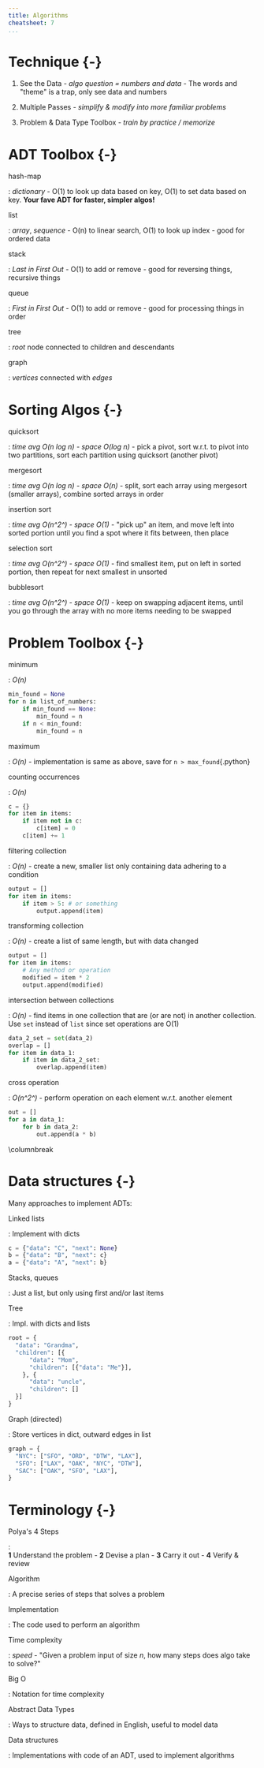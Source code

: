 ```yaml
---
title: Algorithms
cheatsheet: 7
...
```



# Technique {-}



1. See the Data - *algo question = numbers and data* - The words and "theme" is
a trap, only see data and numbers

2. Multiple Passes - *simplify & modify into more familiar problems*

3. Problem & Data Type Toolbox - *train by practice / memorize*



# ADT Toolbox {-}

hash-map

:    *dictionary* - O(1) to look up data based on key, O(1) to set data
based on key. **Your fave ADT for faster, simpler algos!**

list

:    *array*, *sequence* - O(n) to linear search, O(1) to look up index - good
for ordered data

stack

:    *Last in First Out* - O(1) to add or remove - good for reversing things,
recursive things

queue

:    *First in First Out* - O(1) to add or remove - good for processing things
in order

tree

:    *root* node connected to children and descendants

graph

:    *vertices* connected with *edges*


# Sorting Algos {-}

quicksort

:    *time avg O(n log n) - space O(log n)* - pick a pivot, sort w.r.t. to
pivot into two partitions, sort each partition using quicksort (another pivot)

mergesort

:    *time avg O(n log n) - space O(n)* - split, sort each array using
mergesort (smaller arrays), combine sorted arrays in order


insertion sort

:    *time avg O(n^2^) - space O(1)* - "pick up" an item, and move left into
sorted portion until you find a spot where it fits between, then place

selection sort

:    *time avg O(n^2^) - space O(1)* - find smallest item, put on left in sorted
portion, then repeat for next smallest in unsorted


bubblesort

:    *time avg O(n^2^)  - space O(1)* - keep on swapping adjacent items, until
you go through the array with no more items needing to be swapped


# Problem Toolbox  {-}


minimum

:    *O(n)*

```python
min_found = None
for n in list_of_numbers:
    if min_found == None:
        min_found = n
    if n < min_found:
        min_found = n
```


maximum

:    *O(n)* - implementation is same as above, save for `n > max_found`{.python}


counting occurrences

:    *O(n)*

```python
c = {}
for item in items:
    if item not in c:
        c[item] = 0
    c[item] += 1
```


filtering collection

:    *O(n)* - create a new, smaller list only containing data adhering to a
condition

```python
output = []
for item in items:
    if item > 5: # or something
        output.append(item)
```



transforming collection

:    *O(n)* - create a list of same length, but with data changed

```python
output = []
for item in items:
    # Any method or operation
    modified = item * 2
    output.append(modified)
```


intersection between collections

:    *O(n)* - find items in one collection that are (or are not) in another
collection. Use `set` instead of `list` since set operations are O(1)

```python
data_2_set = set(data_2)
overlap = []
for item in data_1:
    if item in data_2_set:
        overlap.append(item)
```


cross operation

:    *O(n^2^)* - perform operation on each element w.r.t. another element

```python
out = []
for a in data_1:
    for b in data_2:
        out.append(a * b)
```

\columnbreak

# Data structures {-}

Many approaches to implement ADTs:


Linked lists

: Implement with dicts

```python
c = {"data": "C", "next": None}
b = {"data": "B", "next": c}
a = {"data": "A", "next": b}
```

Stacks, queues

: Just a list, but only using first and/or last items

Tree

: Impl. with dicts and lists

```python
root = {
  "data": "Grandma",
  "children": [{
      "data": "Mom",
      "children": [{"data": "Me"}],
    }, {
      "data": "uncle",
      "children": []
  }]
}
```


Graph (directed)

: Store vertices in dict, outward edges in list

```python
graph = {
  "NYC": ["SFO", "ORD", "DTW", "LAX"],
  "SFO": ["LAX", "OAK", "NYC", "DTW"],
  "SAC": ["OAK", "SFO", "LAX"],
}
```




# Terminology {-}

Polya's 4 Steps

:     \
    **1** Understand the problem - **2** Devise a plan - **3** Carry it out -
    **4** Verify & review

<!--
Problem

:    Given an input of a certain type, make an output (solution)
-->

Algorithm

:    A precise series of steps that solves a problem


Implementation

:    The code used to perform an algorithm


Time complexity

:    *speed* - "Given a problem input of size *n*, how many steps
does algo take to solve?"

Big O

:    Notation for time complexity


Abstract Data Types

:    Ways to structure data, defined in English, useful to model data


Data structures

:    Implementations with code of an ADT, used to implement algorithms

